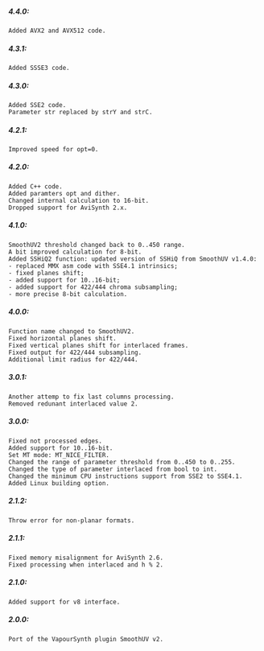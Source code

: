 ##### 4.4.0:
    Added AVX2 and AVX512 code.

##### 4.3.1:
    Added SSSE3 code.

##### 4.3.0:
    Added SSE2 code.
    Parameter str replaced by strY and strC.

##### 4.2.1:
    Improved speed for opt=0.

##### 4.2.0:
    Added C++ code.
    Added paramters opt and dither.
    Changed internal calculation to 16-bit.
    Dropped support for AviSynth 2.x.

##### 4.1.0:
    SmoothUV2 threshold changed back to 0..450 range.
    A bit improved calculation for 8-bit.
    Added SSHiQ2 function: updated version of SSHiQ from SmoothUV v1.4.0:
    - replaced MMX asm code with SSE4.1 intrinsics;
    - fixed planes shift;
    - added support for 10..16-bit;
    - added support for 422/444 chroma subsampling;
    - more precise 8-bit calculation.

##### 4.0.0:
    Function name changed to SmoothUV2.
    Fixed horizontal planes shift.
    Fixed vertical planes shift for interlaced frames.
    Fixed output for 422/444 subsampling.
    Additional limit radius for 422/444.

##### 3.0.1:
    Another attemp to fix last columns processing.
    Removed redunant interlaced value 2.

##### 3.0.0:
    Fixed not processed edges.
    Added support for 10..16-bit.
    Set MT mode: MT_NICE_FILTER.
    Changed the range of parameter threshold from 0..450 to 0..255.
    Changed the type of parameter interlaced from bool to int.
    Changed the minimum CPU instructions support from SSE2 to SSE4.1.
    Added Linux building option.

##### 2.1.2:
    Throw error for non-planar formats.

##### 2.1.1:
    Fixed memory misalignment for AviSynth 2.6.
    Fixed processing when interlaced and h % 2.

##### 2.1.0:
    Added support for v8 interface.
    
##### 2.0.0:
    Port of the VapourSynth plugin SmoothUV v2.
